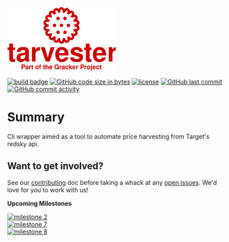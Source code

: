 <img src="logo.svg" alt="Combine - The Target Grocery Harvester" width="250">

[![build badge]][build link]
[![GitHub code size in bytes]][download link]
[![license]][license file]
[![GitHub last commit]][commit history]
[![GitHub commit activity]][commit frequency]

Summary
=======
Cli wrapper aimed as a tool to automate price harvesting from Target's redsky api.  

Want to get involved?
---------------------
See our [contributing] doc before taking a whack at any [open issues]. We'd love for you to work with us!

**Upcoming Milestones**<ul></ul>
[![milestone 2]][milestone 2 link]<br>
[![milestone 7]][milestone 7 link]<br>
[![milestone 8]][milestone 8 link]<br>

[milestone 2]:https://img.shields.io/github/milestones/progress-percent/Graqr/Combine/2?style=plastic&label=Release%200.0.1&link=https%3A%2F%2Fgithub.com%2FGraqr%2FCombine%2Fmilestone%2F2

[milestone 2 link]:https://github.com/Graqr/Combine/milestone/2

[milestone 7]:https://img.shields.io/github/milestones/progress-percent/Graqr/Combine/7?style=plastic&label=Release%200.0.2&link=https%3A%2F%2Fgithub.com%2FGraqr%2FCombine%2Fmilestone%2F7

[milestone 7 link]:https://github.com/Graqr/Combine/milestone/7

[milestone 8]:https://img.shields.io/github/milestones/progress-percent/Graqr/Combine/8?style=plastic&label=Release%200.0.3&link=https%3A%2F%2Fgithub.com%2FGraqr%2FCombine%2Fmilestone%2F8

[milestone 8 link]:https://github.com/Graqr/Combine/milestone/8

[build badge]:https://img.shields.io/github/actions/workflow/status/Graqr/Combine/maven.yml?style=plastic&logo=github&label=Github%20CI%20with%20Maven&link=https%3A%2F%2Fgithub.com%2FGraqr%2FCombine%2Factions"build-status"

[build link]:https://github.com/Graqr/Combine/actions/workflows/maven.yml

[open issues]:https://github.com/Graqr/Combine/issues"open-issues"
[contributing]:Contributing.md

[GitHub code size in bytes]:https://img.shields.io/github/languages/code-size/Graqr/Combine?style=plastic"project-size"

[download link]:https://github.com/Graqr/Combine/archive/refs/heads/main.zip

[license]:https://img.shields.io/github/license/Graqr/Combine?style=plastic"GPL-3-License"
[license file]:LICENSE

[GitHub last commit]:https://img.shields.io/github/last-commit/Graqr/Combine/main?style=plastic"most-recent-commit"

[commit history]:https://github.com/Graqr/Combine/commits/main

[GitHub commit activity]:https://img.shields.io/github/commit-activity/y/Graqr/Combine?style=plastic"commit-frequency"

[commit frequency]:https://github.com/Graqr/Combine/graphs/code-frequency
